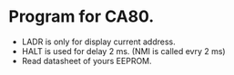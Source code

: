 # Program for CA80.
- LADR is only for display current address.
- HALT is used for delay 2 ms. (NMI is called evry 2 ms)
- Read datasheet of yours EEPROM.